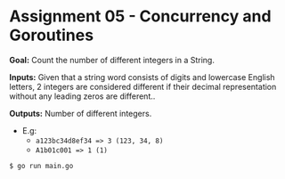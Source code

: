 # Assignment 05 - Concurrency and Goroutines

**Goal:** Count the number of different integers in a String.

**Inputs:** Given that a string word consists of digits and lowercase English letters, 2 integers are considered different if their decimal representation without any leading zeros are different..

**Outputs:** Number of different integers.

- E.g:
  - `a123bc34d8ef34 => 3 (123, 34, 8)`
  - `A1b01c001 => 1 (1)`

```bash
$ go run main.go
```
